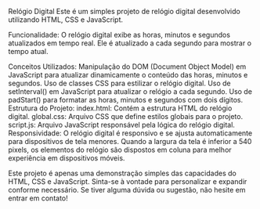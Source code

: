 Relógio Digital
Este é um simples projeto de relógio digital desenvolvido utilizando HTML, CSS e JavaScript.

Funcionalidade:
O relógio digital exibe as horas, minutos e segundos atualizados em tempo real. Ele é atualizado a cada segundo para mostrar o tempo atual.

Conceitos Utilizados:
Manipulação do DOM (Document Object Model) em JavaScript para atualizar dinamicamente o conteúdo das horas, minutos e segundos.
Uso de classes CSS para estilizar o relógio digital.
Uso de setInterval() em JavaScript para atualizar o relógio a cada segundo.
Uso de padStart() para formatar as horas, minutos e segundos com dois dígitos.
Estrutura do Projeto:
index.html: Contém a estrutura HTML do relógio digital.
global.css: Arquivo CSS que define estilos globais para o projeto.
script.js: Arquivo JavaScript responsável pela lógica do relógio digital.
Responsividade:
O relógio digital é responsivo e se ajusta automaticamente para dispositivos de tela menores. Quando a largura da tela é inferior a 540 pixels, os elementos do relógio são dispostos em coluna para melhor experiência em dispositivos móveis.

Este projeto é apenas uma demonstração simples das capacidades do HTML, CSS e JavaScript. Sinta-se à vontade para personalizar e expandir conforme necessário. Se tiver alguma dúvida ou sugestão, não hesite em entrar em contato!